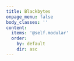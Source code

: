 ```yaml
---
title: Blackbytes
onpage_menu: false
body_classes: ''
content:
  items: '@self.modular'
  order:
    by: default
    dir: asc
---
```


